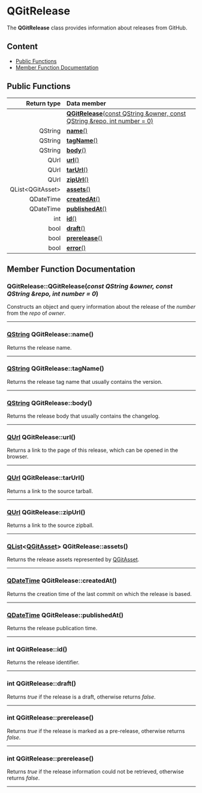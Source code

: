 # QGitRelease

The **QGitRelease** class provides information about releases from GitHub.

## Content

* [Public Functions](#public-functions)
* [Member Function Documentation](#member-function-documentation)

## Public Functions

| Return type        | Data member                                                                       |
|-------------------:|:----------------------------------------------------------------------------------|
|                    | [**QGitRelease**(const QString &owner, const QString &repo, int number = 0)](#c1) |
| QString            | [**name**()](#name)                                                               |
| QString            | [**tagName**()](#tag-name)                                                        |
| QString            | [**body**()](#body)                                                               |
| QUrl               | [**url**()](#url)                                                                 |
| QUrl               | [**tarUrl**()](#tar-url)                                                          |
| QUrl               | [**zipUrl**()](#zip-url)                                                          |
| QList\<QGitAsset\> | [**assets**()](#assets)                                                           |
| QDateTime          | [**createdAt**()](#created-at)                                                    |
| QDateTime          | [**publishedAt**()](#published-at)                                                |
| int                | [**id**()](#id)                                                                   |
| bool               | [**draft**()](#draft)                                                             |
| bool               | [**prerelease**()](#prerelease)                                                   |
| bool               | [**error**()](#error)                                                             |

## Member Function Documentation

### <a id='c1'/> QGitRelease::QGitRelease(*const QString &owner, const QString &repo, int number = 0*)
Constructs an object and query information about the release of the *number* from the *repo* of *owner*.
___

### <a id='name'/> [QString](http://doc.qt.io/qt-5/qstring.html "Qt Documentation") QGitRelease::name()
Returns the release name.
___

### <a id='tag-name'/> [QString](http://doc.qt.io/qt-5/qstring.html "Qt Documentation") QGitRelease::tagName()
Returns the release tag name that usually contains the version.
___

### <a id='body'/> [QString](http://doc.qt.io/qt-5/qstring.html "Qt Documentation") QGitRelease::body()
Returns the release body that usually contains the changelog.
___

### <a id='url'/> [QUrl](https://doc.qt.io/qt-5/qurl.html "Qt Documentation") QGitRelease::url()
Returns a link to the page of this release, which can be opened in the browser.
___

### <a id='tar-url'/> [QUrl](https://doc.qt.io/qt-5/qurl.html "Qt Documentation") QGitRelease::tarUrl()
Returns a link to the source tarball.
___

### <a id='zip-url'/> [QUrl](https://doc.qt.io/qt-5/qurl.html "Qt Documentation") QGitRelease::zipUrl()
Returns a link to the source zipball.
___

### <a id='assets'/> [QList](http://doc.qt.io/qt-5/qlist.html "Qt Documentation")<[QGitAsset](QGitAsset.md "Class documentation")> QGitRelease::assets()
Returns the release assets represented by [QGitAsset](QGitAsset.md "Class documentation").
___

### <a id='created-at'/> [QDateTime](https://doc.qt.io/qt-5/qdatetime.html "Qt Documentation") QGitRelease::createdAt()
Returns the creation time of the last commit on which the release is based.
___

### <a id='published-at'/> [QDateTime](https://doc.qt.io/qt-5/qdatetime.html "Qt Documentation") QGitRelease::publishedAt()
Returns the release publication time.
___

### <a id='id'/> int QGitRelease::id()
Returns the release identifier.
___

### <a id='draft'/> int QGitRelease::draft()
Returns *true* if the release is a draft, otherwise returns *false*.
___

### <a id='prerelease'/> int QGitRelease::prerelease()
Returns *true* if the release is marked as a pre-release, otherwise returns *false*.
___

### <a id='error'/> int QGitRelease::prerelease()
Returns *true* if the release information could not be retrieved, otherwise returns *false*.
___
